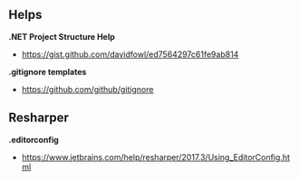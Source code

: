 ## Helps

**.NET Project Structure Help**
  * https://gist.github.com/davidfowl/ed7564297c61fe9ab814 
  

**.gitignore templates**
  * https://github.com/github/gitignore


## Resharper
**.editorconfig**
  * https://www.jetbrains.com/help/resharper/2017.3/Using_EditorConfig.html
  

